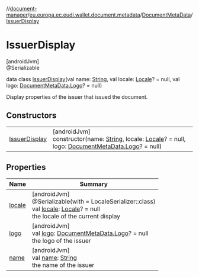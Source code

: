 //[document-manager](../../../../index.md)/[eu.europa.ec.eudi.wallet.document.metadata](../../index.md)/[DocumentMetaData](../index.md)/[IssuerDisplay](index.md)

# IssuerDisplay

[androidJvm]\
@Serializable

data class [IssuerDisplay](index.md)(val
name: [String](https://kotlinlang.org/api/latest/jvm/stdlib/kotlin/-string/index.html), val
locale: [Locale](https://developer.android.com/reference/kotlin/java/util/Locale.html)? = null, val
logo: [DocumentMetaData.Logo](../-logo/index.md)? = null)

Display properties of the issuer that issued the document.

## Constructors

|                                     |                                                                                                                                                                                                                                                                               |
|-------------------------------------|-------------------------------------------------------------------------------------------------------------------------------------------------------------------------------------------------------------------------------------------------------------------------------|
| [IssuerDisplay](-issuer-display.md) | [androidJvm]<br>constructor(name: [String](https://kotlinlang.org/api/latest/jvm/stdlib/kotlin/-string/index.html), locale: [Locale](https://developer.android.com/reference/kotlin/java/util/Locale.html)? = null, logo: [DocumentMetaData.Logo](../-logo/index.md)? = null) |

## Properties

| Name                | Summary                                                                                                                                                                                                               |
|---------------------|-----------------------------------------------------------------------------------------------------------------------------------------------------------------------------------------------------------------------|
| [locale](locale.md) | [androidJvm]<br>@Serializable(with = LocaleSerializer::class)<br>val [locale](locale.md): [Locale](https://developer.android.com/reference/kotlin/java/util/Locale.html)? = null<br>the locale of the current display |
| [logo](logo.md)     | [androidJvm]<br>val [logo](logo.md): [DocumentMetaData.Logo](../-logo/index.md)? = null<br>the logo of the issuer                                                                                                     |
| [name](name.md)     | [androidJvm]<br>val [name](name.md): [String](https://kotlinlang.org/api/latest/jvm/stdlib/kotlin/-string/index.html)<br>the name of the issuer                                                                       |
